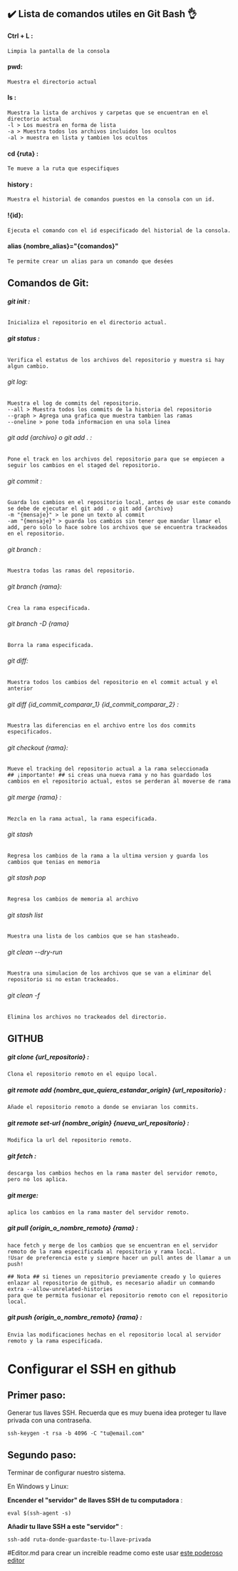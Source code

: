 ## :heavy_check_mark: Lista de comandos utiles en Git Bash  :ok_hand:


#### Ctrl + L : 
    Limpia la pantalla de la consola

#### pwd:
    Muestra el directorio actual
    
#### ls :
    Muestra la lista de archivos y carpetas que se encuentran en el directorio actual
    -l > Los muestra en forma de lista
    -a > Muestra todos los archivos incluidos los ocultos
    -al > muestra en lista y tambien los ocultos

#### cd {ruta} :
    Te mueve a la ruta que especifiques

#### history :
    Muestra el historial de comandos puestos en la consola con un id.

#### !{id}: 
    Ejecuta el comando con el id especificado del historial de la consola.

#### alias {nombre_alias}="{comandos}"
    Te permite crear un alias para un comando que desées

## Comandos de Git:

###### **git init :**
    Inicializa el repositorio en el directorio actual.

###### **git status :**
    Verifica el estatus de los archivos del repositorio y muestra si hay algun cambio.

###### git log:
    Muestra el log de commits del repositorio.
    --all > Muestra todos los commits de la historia del repositorio
    --graph > Agrega una grafica que muestra tambien las ramas
    --oneline > pone toda informacion en una sola linea


###### git add {archivo} o git add . :
    Pone el track en los archivos del repositorio para que se empiecen a seguir los cambios en el staged del repositorio.

###### git commit :
    Guarda los cambios en el repositorio local, antes de usar este comando se debe de ejecutar el git add . o git add {archivo}
    -m "{mensaje}" > le pone un texto al commit 
    -am "{mensaje}" > guarda los cambios sin tener que mandar llamar el add, pero solo lo hace sobre los archivos que se encuentra trackeados en el repositorio.

###### git branch :
    Muestra todas las ramas del repositorio.

###### git branch {rama}:
    Crea la rama especificada.    

###### git branch -D {rama}
    Borra la rama especificada.

###### git diff:
    Muestra todos los cambios del repositorio en el commit actual y el anterior

###### git diff {id_commit_comparar_1}  {id_commit_comparar_2} :
    Muestra las diferencias en el archivo entre los dos commits especificados.

###### git checkout {rama}:
    Mueve el tracking del repositorio actual a la rama seleccionada
    ## ¡importante! ## si creas una nueva rama y no has guardado los cambios en el repositorio actual, estos se perderan al moverse de rama

###### git merge {rama} :
    Mezcla en la rama actual, la rama especificada.

###### git stash
    Regresa los cambios de la rama a la ultima version y guarda los cambios que tenias en memoria

###### git stash pop
    Regresa los cambios de memoria al archivo

###### git stash list
    Muestra una lista de los cambios que se han stasheado.

###### git clean --dry-run
    Muestra una simulacion de los archivos que se van a eliminar del repositorio si no estan trackeados.

###### git clean -f
    Elimina los archivos no trackeados del directorio.


## GITHUB

##### git clone {url_repositorio} :
    Clona el repositorio remoto en el equipo local.

##### git remote add {nombre_que_quiera_estandar_origin} {url_repositorio} :
    Añade el repositorio remoto a donde se enviaran los commits.

##### git remote set-url {nombre_origin} {nueva_url_repositorio} :
    Modifica la url del repositorio remoto.

##### git fetch :
    descarga los cambios hechos en la rama master del servidor remoto, pero no los aplica.

##### git merge:
    aplica los cambios en la rama master del servidor remoto. 

##### git pull {origin_o_nombre_remoto} {rama} :
    hace fetch y merge de los cambios que se encuentran en el servidor remoto de la rama especificada al repositorio y rama local.
    !Usar de preferencia este y siempre hacer un pull antes de llamar a un push!

    ## Nota ## si tienes un repositorio previamente creado y lo quieres enlazar al repositorio de github, es necesario añadir un commando extra --allow-unrelated-histories
    para que te permita fusionar el repositorio remoto con el repositorio local.

##### git push {origin_o_nombre_remoto} {rama} :
    Envia las modificaciones hechas en el repositorio local al servidor remoto y la rama especificada.


# Configurar el SSH en github

## Primer paso: 

Generar tus llaves SSH. Recuerda que es muy buena idea proteger tu llave privada con una contraseña.

`ssh-keygen -t rsa -b 4096 -C "tu@email.com"`

## Segundo paso: 

Terminar de configurar nuestro sistema.

En Windows y Linux:

__Encender el "servidor" de llaves SSH de tu computadora__ :

`eval $(ssh-agent -s)`

__Añadir tu llave SSH a este "servidor"__ :

`ssh-add ruta-donde-guardaste-tu-llave-privada`


#Editor.md
para crear un increible readme como este usar [este poderoso editor](https://pandao.github.io/editor.md/en.html "este")
